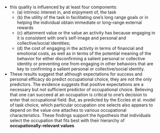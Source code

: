  - this quality is influenced by at least four components: 
	 - (a) intrinsic interest in, and enjoyment of, the task
	 - (b) the utility of the task in facilitating one’s long range goals or in helping the individual obtain immediate or long-range external rewards
	 - (c) attainment value or the value an activity has because engaging in it is consistent with one’s self-image and personal and collective/social identities; 
	 - (d) the cost of engaging in the activity in terms of financial and emotional costs, as well as in terms of the potential meaning of the behavior for either disconfirming a salient personal or collective identity or preventing one from engaging in other behaviors that are key to confirming a salient personal or collective/social identity.
 - These results suggest that although expectations for success and personal efficacy do predict occupational choice, they are not the only predictors. The evidence suggests that positive expectations are a necessary but not sufficient predictor of occupational choice. Believing that one can succeed at an occupation is critical to one’s decision to enter that occupational field. But, as predicted by the Eccles et al. model of task choice, which particular occupation one selects also appears to depend on the value one attaches to various occupational characteristics. These findings support the hypothesis that individuals select the occupation that fits best with their hierarchy of  **occupationally-relevant values**
